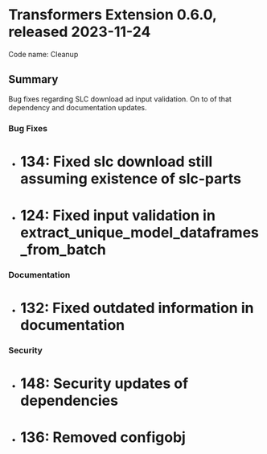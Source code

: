 # Transformers Extension 0.6.0, released 2023-11-24

Code name: Cleanup


## Summary

Bug fixes regarding SLC download ad input validation. On to of that dependency and documentation updates.


### Bug Fixes

 - # 134: Fixed slc download still assuming existence of slc-parts
 - # 124: Fixed input validation in extract_unique_model_dataframes_from_batch
 

### Documentation

 - # 132: Fixed outdated information in documentation

### Security
 - # 148: Security updates of dependencies
 - # 136: Removed configobj

  